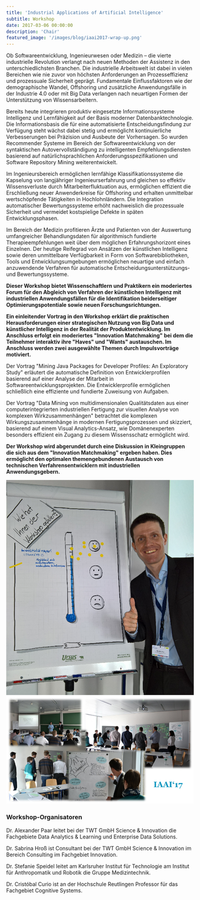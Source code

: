 ```yaml
---
title: 'Industrial Applications of Artificial Intelligence'
subtitle: Workshop
date: 2017-03-06 00:00:00
description: 'Chair'
featured_image: '/images/blog/iaai2017-wrap-up.png'
---
```


Ob Softwareentwicklung, Ingenieurwesen oder Medizin – die vierte industrielle Revolution verlangt nach neuen Methoden der Assistenz in den unterschiedlichsten Branchen. Die industrielle Arbeitswelt ist dabei in vielen Bereichen wie nie zuvor von höchsten Anforderungen an Prozesseffizienz und prozessuale Sicherheit geprägt. Fundamentale Einflussfaktoren wie der demographische Wandel, Offshoring und zusätzliche Anwendungsfälle in der Industrie 4.0 oder mit Big Data verlangen nach neuartigen Formen der Unterstützung von Wissensarbeitern.

Bereits heute integrieren produktiv eingesetzte Informationssysteme Intelligenz und Lernfähigkeit auf der Basis moderner Datenbanktechnologie. Die Informationsbasis die für eine automatisierte Entscheidungsfindung zur Verfügung steht wächst dabei stetig und ermöglicht kontinuierliche Verbesserungen bei Präzision und Ausbeute der Vorhersagen. 
So wurden Recommender Systeme im Bereich der Softwareentwicklung von der syntaktischen Autovervollständigung zu intelligenten Empfehlungsdiensten basierend auf natürlichsprachlichen Anforderungsspezifikationen und Software Repository Mining weiterentwickelt.

Im Ingenieursbereich ermöglichen lernfähige Klassifikationssysteme die Kapselung von langjähriger Ingenieurserfahrung und gleichen so effektiv Wissensverluste durch Mitarbeiterfluktuation aus, ermöglichen effizient die Erschließung neuer Anwenderkreise für Offshoring und erhalten unmittelbar wertschöpfende Tätigkeiten in Hochlohnländern. Die Integration automatischer Bewertungssysteme erhöht nachweislich die prozessuale Sicherheit und vermeidet kostspielige Defekte in späten Entwicklungsphasen.

Im Bereich der Medizin profitieren Ärzte und Patienten von der Auswertung umfangreicher Behandlungsdaten für algorithmisch fundierte Therapieempfehlungen weit über dem möglichen Erfahrungshorizont eines Einzelnen.
Der heutige Reifegrad von Ansätzen der künstlichen Intelligenz sowie deren unmittelbare Verfügbarkeit in Form von Softwarebibliotheken, Tools und Entwicklungsumgebungen ermöglichen neuartige und einfach anzuwendende Verfahren für automatische Entscheidungsunterstützungs- und Bewertungssysteme.

**Dieser Workshop bietet Wissenschaftlern und Praktikern ein moderiertes Forum für den Abgleich von Verfahren der künstlichen Intelligenz mit industriellen Anwendungsfällen für die Identifikation beiderseitiger Optimierungspotentiale sowie neuen Forschungsrichtungen.**

**Ein einleitender Vortrag in den Workshop erklärt die praktischen Herausforderungen einer strategischen Nutzung von Big Data und künstlicher Intelligenz in der Realität der Produktentwicklung. Im Anschluss erfolgt ein moderiertes "Innovation Matchmaking" bei dem die Teilnehmer interaktiv ihre "Haves" und "Wants" austauschen. Im Anschluss werden zwei ausgewählte Themen durch Impulsvorträge motiviert.**

Der Vortrag "Mining Java Packages for Developer Profiles: An Exploratory Study" erläutert die automatische Definition von Entwicklerprofilen basierend auf einer Analyse der Mitarbeit in Softwareentwicklungsprojekten. Die Entwicklerprofile ermöglichen schließlich eine effiziente und fundierte Zuweisung von Aufgaben.

Der Vortrag "Data Mining von multidimensionalen Qualitätsdaten aus einer computerintegrierten industriellen Fertigung zur visuellen Analyse von komplexen Wirkzusammenhängen" betrachtet die komplexen Wirkungszusammenhänge in modernen Fertigungsprozessen und skizziert, basierend auf einem Visual Analytics-Ansatz, wie Domänenexperten besonders effizient ein Zugang zu diesem Wissensschatz ermöglicht wird.

**Der Workshop wird abgerundet durch eine Diskussion in Kleingruppen die sich aus dem "Innovation Matchmaking" ergeben haben. Dies ermöglicht den optimalen themengebundenen Austausch von technischen Verfahrensentwicklern mit industriellen Anwendungsgebern.**

<div class="gallery" data-columns="1">
	<img src="/images/blog/iaai2017-ego.png">
    <img src="/images/blog/iaai2017-wrap-up.png">
</div>

### Workshop-Organisatoren

Dr. Alexander Paar leitet bei der TWT GmbH Science & Innovation die Fachgebiete Data Analytics & Learning und Enterprise Data Solutions.

Dr. Sabrina Hroß ist Consultant bei der TWT GmbH Science & Innovation im Bereich Consulting im Fachgebiet Innovation.

Dr. Stefanie Speidel leitet am Karlsruher Institut für Technologie am Institut für Anthropomatik und Robotik die Gruppe Medizintechnik.

Dr. Cristóbal Curio ist an der Hochschule Reutlingen Professor für das Fachgebiet Cognitive Systems.
